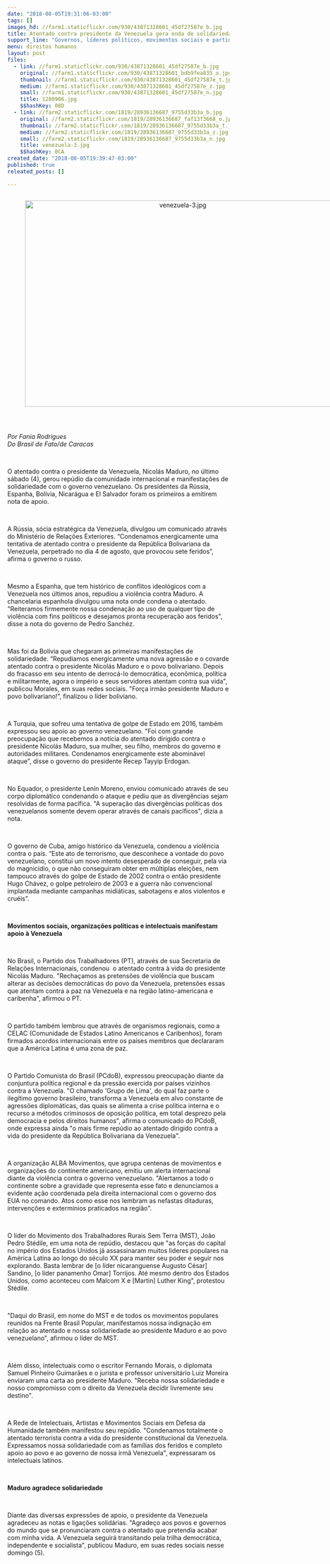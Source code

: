 ```yaml
---
date: "2018-08-05T19:31:06-03:00"
tags: []
images_hd: //farm1.staticflickr.com/930/43871328601_45df27587e_b.jpg
title: Atentado contra presidente da Venezuela gera onda de solidariedade internacional
support_line: "Governos, líderes políticos, movimentos sociais e partidos do mundo inteiro manifestaram solidariedade a Venezuela"
menu: direitos humanos
layout: post
files:
  - link: //farm1.staticflickr.com/930/43871328601_45df27587e_b.jpg
    original: //farm1.staticflickr.com/930/43871328601_bdb9fea835_o.jpg
    thumbnail: //farm1.staticflickr.com/930/43871328601_45df27587e_t.jpg
    medium: //farm1.staticflickr.com/930/43871328601_45df27587e_z.jpg
    small: //farm1.staticflickr.com/930/43871328601_45df27587e_n.jpg
    title: 1280906.jpg
    $$hashKey: 08D
  - link: //farm2.staticflickr.com/1819/28936136687_9755d33b3a_b.jpg
    original: //farm2.staticflickr.com/1819/28936136687_faf13f3668_o.jpg
    thumbnail: //farm2.staticflickr.com/1819/28936136687_9755d33b3a_t.jpg
    medium: //farm2.staticflickr.com/1819/28936136687_9755d33b3a_z.jpg
    small: //farm2.staticflickr.com/1819/28936136687_9755d33b3a_n.jpg
    title: venezuela-3.jpg
    $$hashKey: 0CA
created_date: "2018-08-05T19:39:47-03:00"
published: true
releated_posts: []

---
```

<div style="text-align:center">
<figure class="image" style="display:inline-block"><img alt="venezuela-3.jpg" height="467" src="//farm2.staticflickr.com/1819/28936136687_9755d33b3a_b.jpg" width="700" />
<figcaption></figcaption>
</figure>
</div>

<p>&nbsp;</p>

<p><em>Por Fania Rodrigues<br />
Do Brasil de Fato/de Caracas</em></p>

<p>&nbsp;</p>

<p>O atentado contra o presidente da Venezuela, Nicol&aacute;s Maduro, no &uacute;ltimo s&aacute;bado (4), gerou rep&uacute;dio da comunidade internacional e manifesta&ccedil;&otilde;es de solidariedade com o governo venezuelano. Os presidentes da R&uacute;ssia, Espanha, Bol&iacute;via, Nicar&aacute;gua e El Salvador foram os primeiros a emitirem nota de apoio.</p>

<p>&nbsp;</p>

<p>A R&uacute;ssia, s&oacute;cia estrat&eacute;gica da Venezuela, divulgou um comunicado atrav&eacute;s do Minist&eacute;rio de Rela&ccedil;&otilde;es Exteriores. &ldquo;Condenamos energicamente uma tentativa de atentado contra o presidente da Rep&uacute;blica Bolivariana da Venezuela, perpetrado no dia 4 de agosto, que provocou sete feridos&rdquo;, afirma o governo o russo.</p>

<p>&nbsp;</p>

<p>Mesmo a Espanha, que tem hist&oacute;rico de conflitos ideol&oacute;gicos com a Venezuela nos &uacute;ltimos anos, repudiou a viol&ecirc;ncia contra Maduro. A chancelaria espanhola divulgou uma nota onde condena o atentado. &quot;Reiteramos firmemente nossa condena&ccedil;&atilde;o ao uso de qualquer tipo de viol&ecirc;ncia com fins pol&iacute;ticos e desejamos pronta recupera&ccedil;&atilde;o aos feridos&quot;, disse a nota do governo de Pedro Sanch&eacute;z.</p>

<p>&nbsp;</p>

<p>Mas foi da Bol&iacute;via que chegaram as primeiras manifesta&ccedil;&otilde;es de solidariedade. &ldquo;Repudiamos energicamente uma nova agress&atilde;o e o covarde atentado contra o presidente Nicol&aacute;s Maduro e o povo bolivariano. Depois do fracasso em seu intento de derroc&aacute;-lo democr&aacute;tica, econ&ocirc;mica, pol&iacute;tica e militarmente, agora o imp&eacute;rio e seus servidores atentam contra sua vida&quot;, publicou Morales, em suas redes sociais. &quot;For&ccedil;a irm&atilde;o presidente Maduro e povo bolivariano!&rdquo;, finalizou o l&iacute;der boliviano.</p>

<p>&nbsp;</p>

<p>A Turquia, que sofreu uma tentativa de golpe de Estado em 2016, tamb&eacute;m expressou seu apoio ao governo venezuelano. &quot;Foi com grande preocupa&ccedil;&atilde;o que recebemos a not&iacute;cia do atentado dirigido contra o presidente Nicol&aacute;s Maduro, sua mulher, seu filho, membros do governo e autoridades militares. Condenamos energicamente este abomin&aacute;vel ataque&quot;, disse o governo do presidente Recep Tayyip Erdogan.</p>

<p>&nbsp;</p>

<p>No Equador, o presidente Len&iacute;n Moreno, enviou comunicado atrav&eacute;s de seu corpo diplom&aacute;tico condenando o ataque e pediu que as diverg&ecirc;ncias sejam resolvidas de forma pac&iacute;fica. &quot;A supera&ccedil;&atilde;o das diverg&ecirc;ncias pol&iacute;ticas dos venezuelanos somente devem operar atrav&eacute;s de canais pac&iacute;ficos&quot;, dizia a nota.</p>

<p>&nbsp;</p>

<p>O governo de Cuba, amigo hist&oacute;rico da Venezuela, condenou a viol&ecirc;ncia contra o pa&iacute;s. &ldquo;Este ato de terrorismo, que desconhece a vontade do povo venezuelano, constitui um novo intento desesperado de conseguir, pela via do magnic&iacute;dio, o que n&atilde;o conseguiram obter em m&uacute;ltiplas elei&ccedil;&otilde;es, nem tampouco atrav&eacute;s do golpe de Estado de 2002 contra o ent&atilde;o presidente Hugo Ch&aacute;vez, o golpe petroleiro de 2003 e a guerra n&atilde;o convencional implantada mediante campanhas midi&aacute;ticas, sabotagens e atos violentos e cru&eacute;is&rdquo;.</p>

<p>&nbsp;</p>

<p><strong>Movimentos sociais, organiza&ccedil;&otilde;es pol&iacute;ticas e intelectuais manifestam apoio &agrave; Venezuela</strong></p>

<p>&nbsp;</p>

<p>No Brasil, o Partido dos Trabalhadores (PT), atrav&eacute;s de sua Secretaria de Rela&ccedil;&otilde;es Internacionais, condenou&nbsp; o atentado contra &agrave; vida do presidente Nicol&aacute;s Maduro. &quot;Recha&ccedil;amos as pretens&otilde;es de viol&ecirc;ncia que buscam alterar as decis&otilde;es democr&aacute;ticas do povo da Venezuela, pretens&otilde;es essas que atentam contra a paz na Venezuela e na regi&atilde;o latino-americana e caribenha&quot;, afirmou o PT.</p>

<p>&nbsp;</p>

<p>O partido tamb&eacute;m lembrou que atrav&eacute;s de organismos regionais, como a CELAC (Comunidade de Estados Latino Americanos e Caribenhos), foram firmados acordos internacionais entre os pa&iacute;ses membros que declararam que a Am&eacute;rica Latina &eacute; uma zona de paz.&nbsp;</p>

<p>&nbsp;</p>

<p>O Partido Comunista do Brasil (PCdoB), expressou preocupa&ccedil;&atilde;o diante da conjuntura pol&iacute;tica regional e da press&atilde;o exercida por pa&iacute;ses vizinhos contra a Venezuela. &quot;O chamado &#39;Grupo de Lima&#39;, do qual faz parte o ileg&iacute;timo governo brasileiro, transforma a Venezuela em alvo constante de agress&otilde;es diplom&aacute;ticas, das quais se alimenta a crise pol&iacute;tica interna e o recurso a m&eacute;todos criminosos de oposi&ccedil;&atilde;o pol&iacute;tica, em total desprezo pela democracia e pelos direitos humanos&quot;, afirma o comunicado do PCdoB, onde expressa ainda &quot;o mais firme rep&uacute;dio ao atentado dirigido contra a vida do presidente da Rep&uacute;blica Bolivariana da Venezuela&quot;.</p>

<p>&nbsp;</p>

<p>A organiza&ccedil;&atilde;o ALBA Movimentos, que agrupa centenas de movimentos e organiza&ccedil;&otilde;es do continente americano, emitiu um alerta internacional diante da viol&ecirc;ncia contra o governo venezuelano. &quot;Alertamos a todo o continente sobre a gravidade que representa esse fato e denunciamos a evidente a&ccedil;&atilde;o coordenada pela direita internacional com o governo dos EUA no comando. Atos como esse nos lembram as nefastas ditaduras, interven&ccedil;&otilde;es e exterm&iacute;nios praticados na regi&atilde;o&quot;.</p>

<p>&nbsp;</p>

<p>O l&iacute;der do Movimento dos Trabalhadores Rurais Sem Terra (MST), Jo&atilde;o Pedro St&eacute;dile, em uma nota de rep&uacute;dio, destacou que &quot;as for&ccedil;as do capital no imp&eacute;rio dos Estados Unidos j&aacute; assassinaram muitos lideres populares na Am&eacute;rica Latina ao longo do s&eacute;culo XX para manter seu poder e seguir nos explorando. Basta lembrar de [o l&iacute;der nicaranguense Augusto C&eacute;sar] Sandino, [o l&iacute;der panamenho Omar] Torrijos. At&eacute; mesmo dentro dos Estados Unidos, como aconteceu com Malcom X e [Martin] Luther King&quot;, protestou St&eacute;dile.</p>

<p>&nbsp;</p>

<p>&quot;Daqui do Brasil, em nome do MST e de todos os movimentos populares reunidos na Frente Brasil Popular, manifestamos nossa indigna&ccedil;&atilde;o em rela&ccedil;&atilde;o ao atentado e nossa solidariedade ao presidente Maduro e ao povo venezuelano&quot;, afirmou o l&iacute;der do MST.</p>

<p>&nbsp;</p>

<p>Al&eacute;m disso, intelectuais como o escritor Fernando Morais, o diplomata Samuel Pinheiro Guimar&atilde;es e o jurista e professor universit&aacute;rio Luiz Moreira enviaram uma carta ao presidente Maduro. &quot;Receba nossa solidariedade e nosso compromisso com o direito da Venezuela decidir livremente seu destino&quot;.</p>

<p>&nbsp;</p>

<p>A Rede de Intelectuais, Artistas e Movimentos Sociais em Defesa da Humanidade tamb&eacute;m manifestou seu rep&uacute;dio. &quot;Condenamos totalmente o atentado terrorista contra a vida do presidente constitucional da Venezuela. Expressamos nossa solidariedade com as fam&iacute;lias dos feridos e completo apoio ao povo e ao governo de nossa irm&atilde; Venezuela&quot;, expressaram os intelectuais latinos.</p>

<p>&nbsp;</p>

<p><strong>Maduro agradece solidariedade</strong></p>

<p>&nbsp;</p>

<p>Diante das diversas express&otilde;es de apoio, o presidente da Venezuela agradeceu as notas e liga&ccedil;&otilde;es solid&aacute;rias. &quot;Agrade&ccedil;o aos povos e governos do mundo que se pronunciaram contra o atentado que pretendia acabar com minha vida. A Venezuela seguir&aacute; transitando pela trilha democr&aacute;tica, independente e socialista&quot;, publicou Maduro, em suas redes sociais nesse domingo (5).</p>
